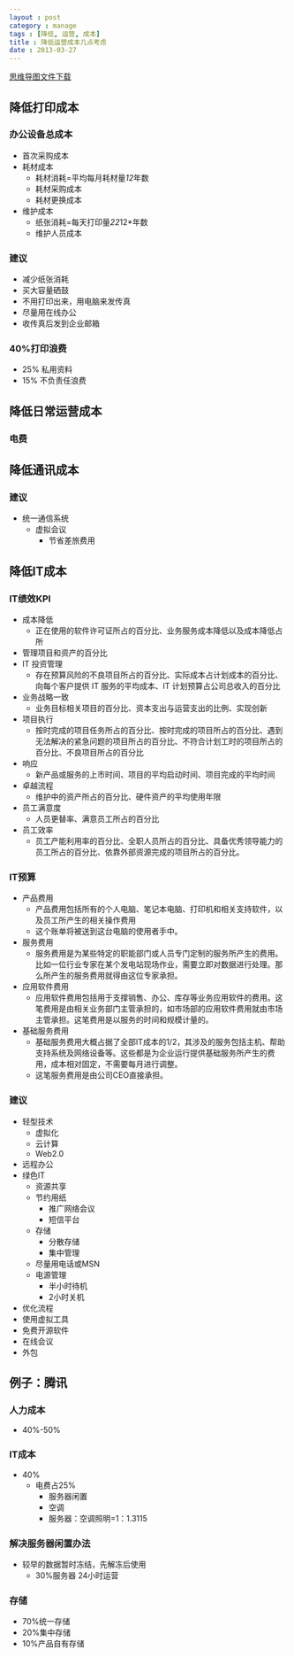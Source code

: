```yaml
---
layout : post
category : manage
tags : [降低, 运营, 成本]
title : 降低运营成本几点考虑
date : 2013-03-27
---
```

[思维导图文件下载](https://docs.google.com/file/d/0B1DrsqrLRzeIeU5VVVo5YllJbnM/edit?usp=sharing)

## 降低打印成本


### 办公设备总成本

- 首次采购成本
- 耗材成本
    - 耗材消耗=平均每月耗材量*12*年数
    - 耗材采购成本
    - 耗材更换成本
- 维护成本
    - 纸张消耗=每天打印量*22*12*年数
    - 维护人员成本

### 建议

- 减少纸张消耗
- 买大容量硒鼓
- 不用打印出来，用电脑来发传真
- 尽量用在线办公
- 收传真后发到企业邮箱

### 40%打印浪费

- 25% 私用资料
- 15% 不负责任浪费

## 降低日常运营成本


### 电费


## 降低通讯成本


### 建议

- 统一通信系统
    - 虚拟会议
        - 节省差旅费用

## 降低IT成本


### IT绩效KPI

- 成本降低
    - 正在使用的软件许可证所占的百分比、业务服务成本降低以及成本降低占所
- 管理项目和资产的百分比
- IT 投资管理
    - 存在预算风险的不良项目所占的百分比、实际成本占计划成本的百分比、向每个客户提供 IT 服务的平均成本、IT 计划预算占公司总收入的百分比
- 业务战略一致
    - 业务目标相关项目的百分比、资本支出与运营支出的比例、实现创新
- 项目执行
    - 按时完成的项目任务所占的百分比、按时完成的项目所占的百分比、遇到无法解决的紧急问题的项目所占的百分比、不符合计划工时的项目所占的百分比、不良项目所占的百分比
- 响应
    - 新产品或服务的上市时间、项目的平均启动时间、项目完成的平均时间
- 卓越流程
    - 维护中的资产所占的百分比、硬件资产的平均使用年限
- 员工满意度
    - 人员更替率、满意员工所占的百分比
- 员工效率
    - 员工产能利用率的百分比、全职人员所占的百分比、具备优秀领导能力的员工所占的百分比、依靠外部资源完成的项目所占的百分比。

### IT预算

- 产品费用
    - 产品费用包括所有的个人电脑、笔记本电脑、打印机和相关支持软件，以及员工所产生的相关操作费用
    - 这个账单将被送到这台电脑的使用者手中。
- 服务费用
    - 服务费用是为某些特定的职能部门或人员专门定制的服务所产生的费用。比如一位行业专家在某个发电站现场作业，需要立即对数据进行处理。那么所产生的服务费用就得由这位专家承担。
- 应用软件费用
    - 应用软件费用包括用于支撑销售、办公、库存等业务应用软件的费用。这笔费用是由相关业务部门主管承担的，如市场部的应用软件费用就由市场主管承担。这笔费用是以服务的时间和规模计量的。
- 基础服务费用
    - 基础服务费用大概占据了全部IT成本的1/2，其涉及的服务包括主机、帮助支持系统及网络设备等。这些都是为企业运行提供基础服务所产生的费用，成本相对固定，不需要每月进行调整。
    - 这笔服务费用是由公司CEO直接承担。

### 建议

- 轻型技术
    - 虚拟化
    - 云计算
    - Web2.0
- 远程办公
- 绿色IT
    - 资源共享
    - 节约用纸
        - 推广网络会议
        - 短信平台
    - 存储
        - 分散存储
        - 集中管理
    - 尽量用电话或MSN
    - 电源管理
        - 半小时待机
        - 2小时关机
- 优化流程
- 使用虚拟工具
- 免费开源软件
- 在线会议
- 外包

## 例子：腾讯


### 人力成本

- 40%-50%

### IT成本

- 40%
    - 电费占25%
        - 服务器闲置
        - 空调
        - 服务器：空调照明=1：1.3115

### 解决服务器闲置办法

- 较早的数据暂时冻结，先解冻后使用
    - 30%服务器 24小时运营

### 存储

- 70%统一存储
- 20%集中存储
- 10%产品自有存储